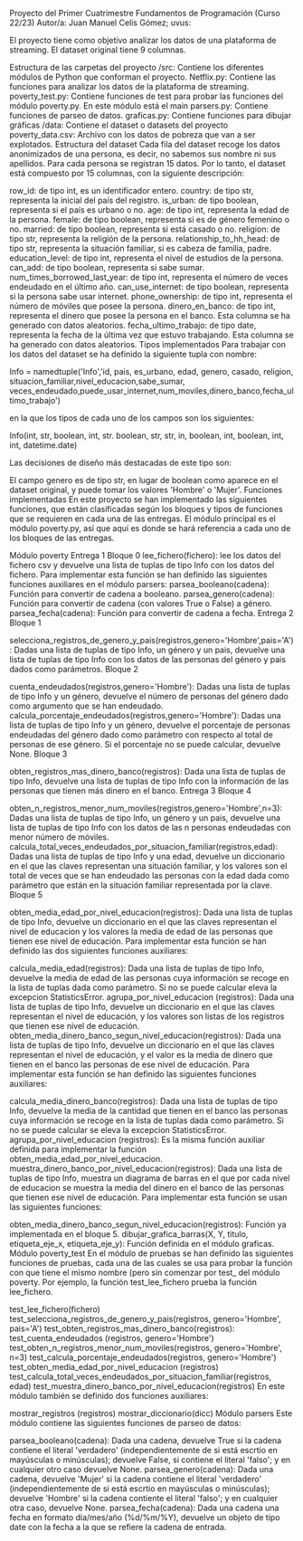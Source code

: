 Proyecto del Primer Cuatrimestre Fundamentos de Programación (Curso 22/23)
Autor/a: Juan Manuel Celis Gómez; uvus:<juacelgom>


El proyecto tiene como objetivo analizar los datos de una plataforma de streaming. El dataset original tiene 9 columnas.

Estructura de las carpetas del proyecto
/src: Contiene los diferentes módulos de Python que conforman el proyecto.
Netflix.py: Contiene las funciones para analizar los datos de la plataforma de streaming.
poverty_test.py: Contiene funciones de test para probar las funciones del módulo poverty.py. En este módulo está el main
parsers.py: Contiene funciones de parseo de datos.
graficas.py: Contiene funciones para dibujar gráficas
/data: Contiene el dataset o datasets del proyecto
poverty_data.csv: Archivo con los datos de pobreza que van a ser explotados.
Estructura del dataset
Cada fila del dataset recoge los datos anonimizados de una persona, es decir, no sabemos sus nombre ni sus apellidos. Para cada persona se registran 15 datos. Por lo tanto, el dataset está compuesto por 15 columnas, con la siguiente descripción:

row_id: de tipo int, es un identificador entero.
country: de tipo str, representa la inicial del país del registro.
is_urban: de tipo boolean, representa si el país es urbano o no.
age: de tipo int, representa la edad de la persona.
female: de tipo boolean, representa si es de género femenino o no.
married: de tipo boolean, representa si está casado o no.
religion: de tipo str, representa la religión de la persona.
relationship_to_hh_head: de tipo str, representa la situación familiar, si es cabeza de familia, padre.
education_level: de tipo int, representa el nivel de estudios de la persona.
can_add: de tipo boolean, representa si sabe sumar.
num_times_borrowed_last_year: de tipo int, representa el número de veces endeudado en el último año.
can_use_internet: de tipo boolean, representa si la persona sabe usar internet.
phone_ownership: de tipo int, representa el número de móviles que posee la persona.
dinero_en_banco: de tipo int, representa el dinero que posee la persona en el banco. Esta columna se ha generado con datos aleatorios.
fecha_ultimo_trabajo: de tipo date, representa la fecha de la última vez que estuvo trabajando. Esta columna se ha generado con datos aleatorios.
Tipos implementados
Para trabajar con los datos del dataset se ha definido la siguiente tupla con nombre:

Info = namedtuple('Info','id, pais, es_urbano, edad, genero, casado, religion, situacion_familiar,nivel_educacion,sabe_sumar, veces_endeudado,puede_usar_internet,num_moviles,dinero_banco,fecha_ultimo_trabajo')

en la que los tipos de cada uno de los campos son los siguientes:

Info(int, str, boolean, int, str. boolean, str, str, in, boolean, int, boolean, int, int, datetime.date)

Las decisiones de diseño más destacadas de este tipo son:

El campo genero es de tipo str, en lugar de boolean como aparece en el dataset original, y puede tomar los valores 'Hombre' o 'Mujer'.
Funciones implementadas
En este proyecto se han implementado las siguientes funciones, que están clasificadas según los bloques y tipos de funciones que se requieren en cada una de las entregas. El módulo principal es el módulo poverty.py, así que aquí es donde se hará referencia a cada uno de los bloques de las entregas.

Módulo poverty
Entrega 1
Bloque 0
lee_fichero(fichero): lee los datos del fichero csv y devuelve una lista de tuplas de tipo Info con los datos del fichero. Para implementar esta función se han definido las siguientes funciones auxiliares en el módulo parsers:
parsea_booleano(cadena): Función para convertir de cadena a booleano.
parsea_genero(cadena): Función para convertir de cadena (con valores True o False) a género.
parsea_fecha(cadena): Función para convertir de cadena a fecha.
Entrega 2
Bloque 1

selecciona_registros_de_genero_y_pais(registros,genero='Hombre',pais='A'): Dadas una lista de tuplas de tipo Info, un género y un pais, devuelve una lista de tuplas de tipo Info con los datos de las personas del género y pais dados como parámetros.
Bloque 2

cuenta_endeudados(registros,genero='Hombre'): Dadas una lista de tuplas de tipo Info y un género, devuelve el número de personas del género dado como argumento que se han endeudado.
calcula_porcentaje_endeudados(registros,genero='Hombre'): Dadas una lista de tuplas de tipo Info y un género, devuelve el porcentaje de personas endeudadas del género dado como parámetro con respecto al total de personas de ese género. Si el porcentaje no se puede calcular, devuelve None.
Bloque 3

obten_registros_mas_dinero_banco(registros): Dada una lista de tuplas de tipo Info, devuelve una lista de tuplas de tipo Info con la información de las personas que tienen más dinero en el banco.
Entrega 3
Bloque 4

obten_n_registros_menor_num_moviles(registros,genero='Hombre',n=3): Dadas una lista de tuplas de tipo Info, un género y un pais, devuelve una lista de tuplas de tipo Info con los datos de las n personas endeudadas con menor número de móviles.
calcula_total_veces_endeudados_por_situacion_familiar(registros,edad): Dadas una lista de tuplas de tipo Info y una edad, devuelve un diccionario en el que las claves representan una situación familiar, y los valores son el total de veces que se han endeudado las personas con la edad dada como parámetro que están en la situación familiar representada por la clave.
Bloque 5

obten_media_edad_por_nivel_educacion(registros): Dada una lista de tuplas de tipo Info, devuelve un diccionario en el que las claves representan el nivel de educacion y los valores la media de edad de las personas que tienen ese nivel de educación. Para implementar esta función se han definido las dos siguientes funciones auxiliares:

calcula_media_edad(registros): Dada una lista de tuplas de tipo Info, devuelve la media de edad de las personas cuya información se recoge en la lista de tuplas dada como parámetro. Si no se puede calcular eleva la excepcion StatisticsError.
agrupa_por_nivel_educacion (registros): Dada una lista de tuplas de tipo Info, devuelve un diccionario en el que las claves representan el nivel de educación, y los valores son listas de los registros que tienen ese nivel de educación.
obten_media_dinero_banco_segun_nivel_educacion(registros): Dada una lista de tuplas de tipo Info, devuelve un diccionario en el que las claves representan el nivel de educación, y el valor es la media de dinero que tienen en el banco las personas de ese nivel de educación. Para implementar esta función se han definido las siguientes funciones auxiliares:

calcula_media_dinero_banco(registros): Dada una lista de tuplas de tipo Info, devuelve la media de la cantidad que tienen en el banco las personas cuya información se recoge en la lista de tuplas dada como parámetro. Si no se puede calcular se eleva la excepcion StatisticsError.
agrupa_por_nivel_educacion (registros): Es la misma función auxiliar definida para implementar la función obten_media_edad_por_nivel_educacion.
muestra_dinero_banco_por_nivel_educacion(registros): Dada una lista de tuplas de tipo Info, muestra un diagrama de barras en el que por cada nivel de educacion se muestra la media del dinero en el banco de las personas que tienen ese nivel de educación. Para implementar esta función se usan las siguientes funciones:

obten_media_dinero_banco_segun_nivel_educacion(registros): Función ya implementada en el bloque 5.
dibujar_grafica_barras(X, Y, titulo, etiqueta_eje_x, etiqueta_eje_y): Función definida en el módulo graficas.
Módulo poverty_test
En el módulo de pruebas se han definido las siguientes funciones de pruebas, cada una de las cuales se usa para probar la función con que tiene el mismo nombre (pero sin comenzar por test\_ del módulo poverty. Por ejemplo, la función test_lee_fichero prueba la función lee_fichero.

test_lee_fichero(fichero)
test_selecciona_registros_de_genero_y_pais(registros, genero='Hombre', pais='A')
test_obten_registros_mas_dinero_banco(registros):
test_cuenta_endeudados (registros, genero='Hombre')
test_obten_n_registros_menor_num_moviles(registros, genero='Hombre', n=3)
test_calcula_porcentaje_endeudados(registros, genero='Hombre')
test_obten_media_edad_por_nivel_educacion (registros)
test_calcula_total_veces_endeudados_por_situacion_familiar(registros, edad)
test_muestra_dinero_banco_por_nivel_educacion(registros)
En este módulo también se definido dos funciones auxiliares:

mostrar_registros (registros)
mostrar_diccionario(dicc)
Módulo parsers
Este módulo contiene las siguientes funciones de parseo de datos:

parsea_booleano(cadena): Dada una cadena, devuelve True si la cadena contiene el literal 'verdadero' (independientemente de si está escrtio en mayúsculas o minúsculas); devuelve False, si contiene el literal 'falso'; y en cualquier otro caso devuelve None.
parsea_genero(cadena): Dada una cadena, devuelve 'Mujer' si la cadena contiene el literal 'verdadero' (independientemente de si está escrtio en mayúsculas o minúsculas); devuelve 'Hombre' si la cadena contiente el literal 'falso'; y en cualquier otra caso, devuelve None.
parsea_fecha(cadena): Dada una cadena una fecha en formato dia/mes/año (%d/%m/%Y), devuelve un objeto de tipo date con la fecha a la que se refiere la cadena de entrada.